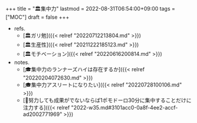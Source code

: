 +++
title = "🏛集中力"
lastmod = 2022-08-31T06:54:00+09:00
tags = ["MOC"]
draft = false
+++

-   refs.
    -   [🏛ガリ勉]({{< relref "20220712213804.md" >}})
    -   [🏛生産性]({{< relref "20211222185123.md" >}})
    -   [🏛モチベーション]({{< relref "20220616200814.md" >}})
-   notes.
    -   [🎓集中力のランナーズハイは存在するか]({{< relref "20220204072630.md" >}})
    -   [🎓集中力アスリートになりたい]({{< relref "20220728100106.md" >}})
    -   [💭努力しても成果がでないならば1ポモドーロ30分に集中することだけに注力する]({{< relref "2022-w35.md#3101acc0-0a8f-4ee2-accf-ad2002771969" >}})
